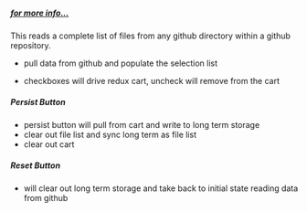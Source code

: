 
##### [for more info...](https://github.com/stormasm/keybox/blob/master/README.md)

This reads a complete list of files from any github directory
within a github repository.

* pull data from github and populate the selection list

* checkboxes will drive redux cart, uncheck will remove from the cart

##### Persist Button

* persist button will pull from cart and write to long term storage
* clear out file list and sync long term as file list
* clear out cart

##### Reset Button

* will clear out long term storage and take back to initial state
reading data from github
